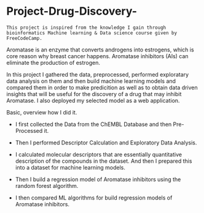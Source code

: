 # Project-Drug-Discovery-
`This project is inspired from the knowledge I gain through bioinformatics Machine learning & Data science course given by FreeCodeCamp.`


Aromatase is an enzyme that converts androgens into estrogens, which is core reason why breast cancer happens. Aromatase inhibitors (AIs) can eliminate the production of estrogen.

In this project I gathered the data, preprocessed, performed exploratary data analysis on them and then build machine learning models and compared them in order to make predicition as well as to obtain data driven insights that will be useful for the discovery of a drug that may inhibit Aromatase.
I also deployed my selected model as a web application.

Basic, overview how I did it.
- I first collected the Data from the ChEMBL Database and then Pre-Processed it.

- Then I performed Descriptor Calculation and Exploratory Data Analysis.

- I calculated molecular descriptors that are essentially quantitative description of the compounds in the dataset. And then I prepared this into a dataset for machine learning models.

- Then I build a regression model of Aromatase inhibitors using the random forest algorithm.

- I then compared ML algorithms for build regression models of Aromatase inhibitors.







